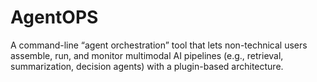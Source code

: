 # AgentOPS
A command-line “agent orchestration” tool that lets non-technical users assemble, run, and monitor multimodal AI pipelines (e.g., retrieval, summarization, decision agents) with a plugin-based architecture. 
